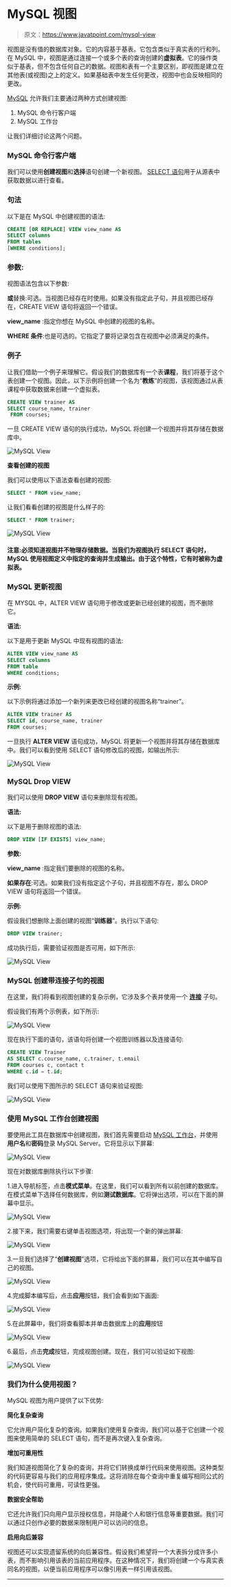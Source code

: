 # MySQL 视图

> 原文：<https://www.javatpoint.com/mysql-view>

视图是没有值的数据库对象。它的内容基于基表。它包含类似于真实表的行和列。在 MySQL 中，视图是通过连接一个或多个表的查询创建的**虚拟表**。它的操作类似于基表，但不包含任何自己的数据。视图和表有一个主要区别，即视图是建立在其他表(或视图)之上的定义。如果基础表中发生任何更改，视图中也会反映相同的更改。

[MySQL](https://www.javatpoint.com/mysql-tutorial) 允许我们主要通过两种方式创建视图:

1.  MySQL 命令行客户端
2.  MySQL 工作台

让我们详细讨论这两个问题。

### MySQL 命令行客户端

我们可以使用**创建视图**和**选择**语句创建一个新视图。 [SELECT 语句](https://www.javatpoint.com/mysql-select)用于从源表中获取数据以进行查看。

### 句法

以下是在 MySQL 中创建视图的语法:

```sql
CREATE [OR REPLACE] VIEW view_name AS  
SELECT columns  
FROM tables  
[WHERE conditions];  

```

### 参数:

视图语法包含以下参数:

**或**替换:可选。当视图已经存在时使用。如果没有指定此子句，并且视图已经存在，CREATE VIEW 语句将返回一个错误。

**view_name** :指定你想在 MySQL 中创建的视图的名称。

**WHERE 条件**:也是可选的。它指定了要将记录包含在视图中必须满足的条件。

### 例子

让我们借助一个例子来理解它。假设我们的数据库有一个表**课程**，我们将基于这个表创建一个视图。因此，以下示例将创建一个名为“**教练**”的视图，该视图通过从表课程中获取数据来创建一个虚拟表。

```sql
CREATE VIEW trainer AS  
SELECT course_name, trainer   
 FROM courses;  

```

一旦 CREATE VIEW 语句的执行成功，MySQL 将创建一个视图并将其存储在数据库中。

![MySQL View](img/f6d2c363d98359ad812465f0ac485f06.png)

**查看创建的视图**

我们可以使用以下语法查看创建的视图:

```sql
SELECT * FROM view_name;  

```

让我们看看创建的视图是什么样子的:

```sql
SELECT * FROM trainer;  

```

![MySQL View](img/3e80bd675058c61c8010fc75543bdacd.png)

#### 注意:必须知道视图并不物理存储数据。当我们为视图执行 SELECT 语句时，MySQL 使用视图定义中指定的查询并生成输出。由于这个特性，它有时被称为虚拟表。

### MySQL 更新视图

在 MYSQL 中，ALTER VIEW 语句用于修改或更新已经创建的视图，而不删除它。

**语法:**

以下是用于更新 MySQL 中现有视图的语法:

```sql
ALTER VIEW view_name AS  
SELECT columns  
FROM table  
WHERE conditions;  

```

**示例:**

以下示例将通过添加一个新列来更改已经创建的视图名称“trainer”。

```sql
ALTER VIEW trainer AS  
SELECT id, course_name, trainer
FROM courses;  

```

一旦执行 **ALTER VIEW** 语句成功，MySQL 将更新一个视图并将其存储在数据库中。我们可以看到使用 SELECT 语句修改后的视图，如输出所示:

![MySQL View](img/080b540a38113b2fabf31e3f32b51e09.png)

### MySQL Drop VIEW

我们可以使用 **DROP VIEW** 语句来删除现有视图。

**语法:**

以下是用于删除视图的语法:

```sql
DROP VIEW [IF EXISTS] view_name;  

```

**参数:**

**view_name** :指定我们要删除的视图的名称。

**如果存在**:可选。如果我们没有指定这个子句，并且视图不存在，那么 DROP VIEW 语句将返回一个错误。

**示例:**

假设我们想删除上面创建的视图“**训练器**”。执行以下语句:

```sql
DROP VIEW trainer;  

```

成功执行后，需要验证视图是否可用，如下所示:

![MySQL View](img/595599add98493503398917a3dc918e8.png)

### MySQL 创建带连接子句的视图

在这里，我们将看到视图创建的复杂示例，它涉及多个表并使用一个 **[连接](https://www.javatpoint.com/mysql-join)** 子句。

假设我们有两个示例表，如下所示:

![MySQL View](img/2b09015a795dd09048ab7a566451d2dd.png)

现在执行下面的语句，该语句将创建一个视图训练器以及连接语句:

```sql
CREATE VIEW Trainer 	
AS SELECT c.course_name, c.trainer, t.email     
FROM courses c, contact t 
WHERE c.id = t.id;

```

我们可以使用下图所示的 SELECT 语句来验证视图:

![MySQL View](img/595ff84345ab3bda86fee8021a4556ce.png)

### 使用 MySQL 工作台创建视图

要使用此工具在数据库中创建视图，我们首先需要启动 [MySQL 工作台](https://www.javatpoint.com/mysql-workbench)，并使用**用户名**和**密码**登录 MySQL Server。它将显示以下屏幕:

![MySQL View](img/cbfbbc6b38299c6d2bc5374bcb29fd3a.png)

现在对数据库删除执行以下步骤:

1.进入导航标签，点击**模式菜单**。在这里，我们可以看到所有以前创建的数据库。在模式菜单下选择任何数据库，例如**测试数据库**。它将弹出选项，可以在下面的屏幕中显示。

![MySQL View](img/b4205a0706989008f36037e5d3cfcc13.png)

2.接下来，我们需要右键单击视图选项，将出现一个新的弹出屏幕:

![MySQL View](img/fade2e9f93cbfbeb18fbc20a079de2dd.png)

3.一旦我们选择了“**创建视图**”选项，它将给出下面的屏幕，我们可以在其中编写自己的视图。

![MySQL View](img/60af626c47c26a847f01e8d3162387e6.png)

4.完成脚本编写后，点击**应用**按钮，我们会看到如下画面:

![MySQL View](img/98a22256c6c63ed3465546e36fe55986.png)

5.在此屏幕中，我们将查看脚本并单击数据库上的**应用**按钮

![MySQL View](img/32f8f5f286f9b0c281952701d87cee36.png)

6.最后，点击**完成**按钮，完成视图创建。现在，我们可以验证如下视图:

![MySQL View](img/196a82f988f5c2611521063fb479a63d.png)

### 我们为什么使用视图？

MySQL 视图为用户提供了以下优势:

**简化复杂查询**

它允许用户简化复杂的查询。如果我们使用复杂查询，我们可以基于它创建一个视图来使用简单的 SELECT 语句，而不是再次键入复杂查询。

**增加可重用性**

我们知道视图简化了复杂的查询，并将它们转换成单行代码来使用视图。这种类型的代码更容易与我们的应用程序集成。这将消除在每个查询中重复编写相同公式的机会，使代码可重用，可读性更强。

**数据安全帮助**

它还允许我们只向用户显示授权信息，并隐藏个人和银行信息等重要数据。我们可以通过只创作必要的数据来限制用户可以访问的信息。

**启用向后兼容**

视图还可以实现遗留系统的向后兼容性。假设我们希望将一个大表拆分成许多小表，而不影响引用该表的当前应用程序。在这种情况下，我们将创建一个与真实表同名的视图，以便当前应用程序可以像引用表一样引用该视图。

* * *